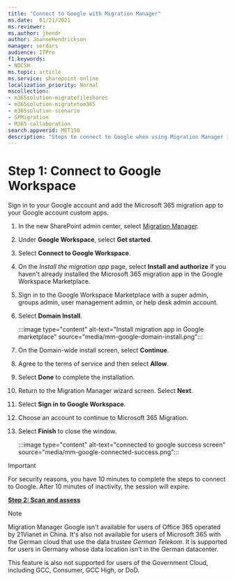 ```yaml
---
title: "Connect to Google with Migration Manager"
ms.date:  01/21/2021
ms.reviewer: 
ms.author: jhendr
author: JoanneHendrickson
manager: serdars
audience: ITPro
f1.keywords:
- NOCSH
ms.topic: article
ms.service: sharepoint-online
localization_priority: Normal
mscollection:
- m365solution-migratefileshares
- m365solution-migratetom365
- m365solution-scenario
- SPMigration
- M365-collaboration
search.appverid: MET150
description: "Steps to connect to Google when using Migration Manager in the SharePoint Admin center."
---
```


# Step 1:  Connect to Google Workspace

Sign in to your Google account and add the Microsoft 365 migration app to your Google account custom apps. 

1. In the new SharePoint admin center, select [Migration Manager](https://admin.microsoft.com/sharepoint?page=migrationCenter&modern). 

2. Under **Google Workspace**, select **Get started**.

3. Select **Connect to Google Workspace**. 

4. On the *Install the migration app* page, select **Install and authorize** if you haven't already installed the Microsoft 365 migration app in the Google Workspace Marketplace. 

5. Sign in to the Google Workspace Marketplace with a super admin, groups admin, user management admin, or help desk admin account. 

6. Select **Domain Install**.

    :::image type="content" alt-text="Install migration app in Google marketplace" source="media/mm-google-domain-install.png":::

6. On the Domain-wide install screen, select **Continue**.

7. Agree to the terms of service and then select **Allow**. 

8. Select **Done** to complete the installation.

9. Return to the Migration Manager wizard screen. Select **Next**.

10. Select **Sign in to Google Workspace**.

11. Choose an account to continue to Microsoft 365 Migration.

12. Select **Finish** to close the window.

    :::image type="content" alt-text="connected to google success screen" source="media/mm-google-connected-success.png":::

>[!Important]
>For security reasons, you have 10 minutes to complete the steps to connect to Google. After 10 minutes of inactivity, the session will expire.

[**Step 2: Scan and assess**](mm-Google-step2-scan-assess.md)


> [!NOTE]
> Migration Manager Google isn't available for users of Office 365 operated by 21Vianet in China. It's also not available for users of Microsoft 365 with the German cloud that use the data trustee *German Telekom*. It is supported for users in Germany whose data location isn't in the German datacenter.
>
> This feature is also not supported for users of the Government Cloud, including GCC, Consumer, GCC High, or DoD.
